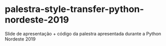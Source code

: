 # palestra-style-transfer-python-nordeste-2019
Slide de apresentação + código da palestra apresentada durante a Python Nordeste 2019
